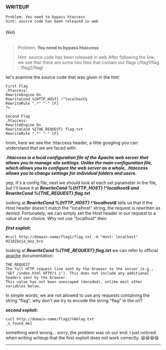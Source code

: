 ### WRITEUP

```
Problem: You need to bypass htaccess
hint: source code has been released in web
```
###### Web ######

>Problem: **You need to bypass htaccess**
>
>Hint: source code has been released in web
After following the link, we see that there are some two files that contain our flags (/flag1/flag : /flag2/flag)

let's examine the source code that was given in the hint:
```nginx
First Flag
.htaccess:
RewriteEngine On
RewriteCond %{HTTP_HOST} !^localhost$
RewriteRule ".*" "-" [F]
?>
```
```nginx
Second Flag
.htaccess:
RewriteEngine On
RewriteCond %{THE_REQUEST} flag.txt
RewriteRule ".*" "-" [F]
```

hmm, here we see the .htaccess header, a little googling you can understand that we are faced with:

***.htaccess is a local configuration file of the Apache web server that allows you to manage site settings. 
Unlike the main configuration file, which allows you to configure the web server as a whole, .htaccess allows you to change settings for individual folders and users.***

yep, it's a config file, next we should look at each set parameter in the file, but I'll leave it at ***RewriteCond %{HTTP_HOST} !^localhost$ and RewriteCond %{THE_REQUEST} flag.txt***

looking at ***RewriteCond %{HTTP_HOST} !^localhost$***
tells us that if the Host header doesn't match the "localhost" string, the request is rewritten as denied. 
Fortunately, we can simply set the Host header in our request to a value of our choice. Why not use "localhost" then

***first exploit:***
```curl
#curl http://domain-name/flag1/flag.txt -H "Host: localhost"
HZ18{boje_moy_bro
```
looking at ***RewriteCond %{THE_REQUEST} flag.txt*** we can refer to official [apache](https://httpd.apache.org/docs/current/mod/mod_rewrite.html) documentation:
```
THE_REQUEST
The full HTTP request line sent by the browser to the server (e.g., "GET /index.html HTTP/1.1"). This does not include any additional headers sent by the browser. 
This value has not been unescaped (decoded), unlike most other variables below.
```
In simple words, we are not allowed to use any requests containing the string "flag", why don't we try to encode the string "flag" in the url?

***second exploit:*** 
```
curl http://domain-name/flag2/%66lag.txt
_u_found_me}
```
something went wrong... sorry, the problem was on our end. I just noticed when writing writeup that the first exploit does not work correctly. :laughing::laughing::laughing::laughing:

***

